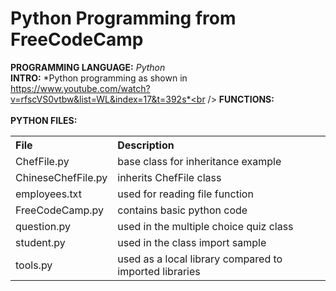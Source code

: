 # Python Programming from FreeCodeCamp
**PROGRAMMING LANGUAGE:** *Python*<br />
**INTRO:** *Python programming as shown in https://www.youtube.com/watch?v=rfscVS0vtbw&list=WL&index=17&t=392s*<br /> 
**FUNCTIONS:**<br />
  &nbsp;&nbsp;&nbsp; 
<br />
**PYTHON FILES:**<br />
<table>
  <tr align="left">
    <th>File</th>
    <th>Description</th>
  </tr>
  <tr>
    <td>ChefFile.py</td>
    <td>base class for inheritance example</td>
  </tr>
  <tr>
    <td>ChineseChefFile.py</td>
    <td>inherits ChefFile class</td>
  </tr>
  <tr>
    <td>employees.txt</td>
    <td>used for reading file function</td>
  </tr>
  <tr>
    <td>FreeCodeCamp.py</td>
    <td>contains basic python code</td>
  </tr>
  <tr>
    <td>question.py</td>
    <td>used in the multiple choice quiz class</td>
  </tr>
  <tr>
    <td>student.py</td>
    <td>used in the class import sample</td>
  </tr>
  <tr>
    <td>tools.py</td>
    <td>used as a local library compared to imported libraries</td>
  </tr>
</table>
